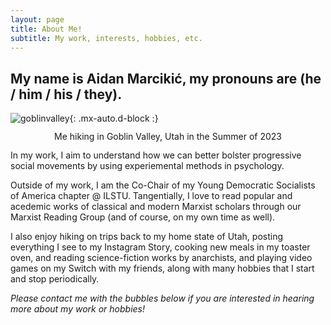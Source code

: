 ```yaml
---
layout: page
title: About Me!
subtitle: My work, interests, hobbies, etc.
---
```


## My name is Aidan Marcikić, my pronouns are (he / him / his / they).

![goblinvalley](https://aidanmarcikic.github.io/assets/img/me_in_goblin_valley_summer_2023.jpg){: .mx-auto.d-block :}
<p style="text-align: center; line-height: 1;">Me hiking in Goblin Valley, Utah in the Summer of 2023</p>

In my work, I aim to understand how we can better bolster progressive social movements by using experiemental methods in psychology.

Outside of my work, I am the Co-Chair of my Young Democratic Socialists of America chapter @ ILSTU. Tangentially, I love to read popular and acedemic works of classical and modern Marxist scholars through our Marxist Reading Group (and of course, on my own time as well).

I also enjoy hiking on trips back to my home state of Utah, posting everything I see to my Instagram Story, cooking new meals in my toaster oven, and reading science-fiction works by anarchists, and playing video games on my Switch with my friends, along with many hobbies that I start and stop periodically.

*Please contact me with the bubbles below if you are interested in hearing more about my work or hobbies!*